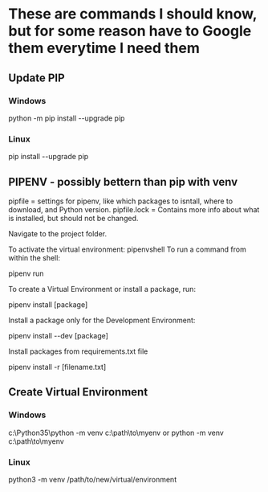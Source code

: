 # These are commands I should know, but for some reason have to Google them everytime I need them

## Update PIP

### Windows

  python -m pip install --upgrade pip

### Linux

  pip install --upgrade pip

## PIPENV - possibly bettern than pip with venv
pipfile = settings for pipenv, like which packages to isntall, where to download, and Python version.
pipfile.lock = Contains more info about what is installed, but should not be changed. 

Navigate to the project folder.

To activate the virtual environment:
  pipenvshell
To run a command from within the shell:
 
  pipenv run

To create a Virtual Environment or install a package, run:

  pipenv install [package]

Install a package only for the Development Environment:

  pipenv install --dev [package]

Install packages from requirements.txt file

  pipenv install -r [filename.txt]

## Create Virtual Environment

### Windows

  c:\Python35\python -m venv c:\path\to\myenv
  or
  python -m venv c:\path\to\myenv
  
### Linux

  python3 -m venv /path/to/new/virtual/environment
